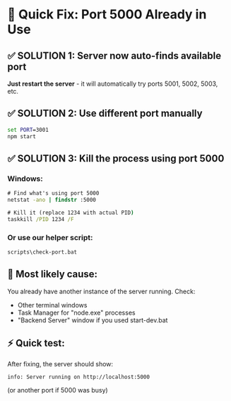 # 🚀 Quick Fix: Port 5000 Already in Use

## ✅ **SOLUTION 1: Server now auto-finds available port**
**Just restart the server** - it will automatically try ports 5001, 5002, 5003, etc.

## ✅ **SOLUTION 2: Use different port manually**
```cmd
set PORT=3001
npm start
```

## ✅ **SOLUTION 3: Kill the process using port 5000**

### Windows:
```cmd
# Find what's using port 5000
netstat -ano | findstr :5000

# Kill it (replace 1234 with actual PID)
taskkill /PID 1234 /F
```

### Or use our helper script:
```cmd
scripts\check-port.bat
```

## 🎯 **Most likely cause:**
You already have another instance of the server running. Check:
- Other terminal windows
- Task Manager for "node.exe" processes
- "Backend Server" window if you used start-dev.bat

## ⚡ **Quick test:**
After fixing, the server should show:
```
info: Server running on http://localhost:5000
```
(or another port if 5000 was busy)